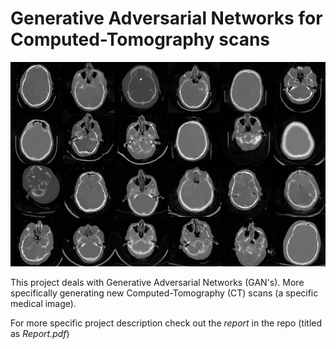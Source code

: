 # Generative Adversarial Networks for Computed-Tomography scans

![experiment.png](experiment.png)	



This project deals with Generative Adversarial Networks (GAN's). More specifically generating new Computed-Tomography (CT) scans (a specific medical image). 

For more specific project description check out the *report* in the repo (titled as *Report.pdf*) 

